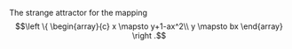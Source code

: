The strange attractor for the mapping $$\left \{ 
\begin{array}{c} 
  x \mapsto y+1-ax^2\\ 
  y \mapsto bx 
\end{array} 
\right .$$
